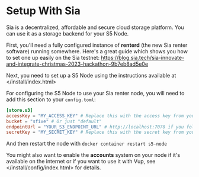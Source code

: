 # Setup With Sia

Sia is a decentralized, affordable and secure cloud storage platform. You can use it as a storage backend for your S5 Node.

First, you'll need a fully configured instance of **renterd** (the new Sia renter software) running somewhere. Here's a great guide which shows you how to set one up easily on the Sia testnet: <https://blog.sia.tech/sia-innovate-and-integrate-christmas-2023-hackathon-9b7eb8ad5e0e>

Next, you need to set up a S5 Node using the instructions available at </install/index.html>

For configuring the S5 Node to use your Sia renter node, you will need to add this section to your `config.toml`:
```toml
[store.s3]
accessKey = "MY_ACCESS_KEY" # Replace this with the access key from your renterd.yml
bucket = "sfive" # Or just "default"
endpointUrl = "YOUR_S3_ENDPOINT_URL" # http://localhost:7070 if you followed the Sia renterd testnet guide
secretKey = "MY_SECRET_KEY" # Replace this with the secret key from your renterd.yml
```
And then restart the node with `docker container restart s5-node`

You might also want to enable the **accounts** system on your node if it's available on the internet or if you want to use it with Vup, see </install/config/index.html> for details.